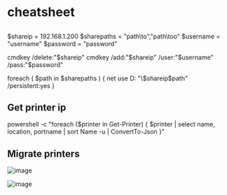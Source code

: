 # cheatsheet

## 

$shareip = 192.168.1.200
$sharepaths = "path\to","path\too"
$username = "username"
$password = "password"

cmdkey /delete:"$shareip"
cmdkey /add:"$shareip" /user:"$username" /pass:"$password"

foreach ( $path in $sharepaths ) {
  net use D: "\\$shareip\$path" /persistent:yes
}


## Get printer ip

powershell -c "foreach ($printer in Get-Printer) { $printer | select name, location, portname | sort Name -u | ConvertTo-Json }"

## Migrate printers

![image](https://user-images.githubusercontent.com/13403032/187929198-185baa71-4423-4ca8-991a-6dda85c54d0f.png)

![image](https://user-images.githubusercontent.com/13403032/187929261-e08bbfcb-ca91-4c77-9b3b-62ddf1eb9aec.png)
